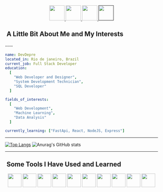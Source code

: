 <p align="center">
    <a href="https://www.instagram.com/d3v_depre/?next=%2F">
        <img  height="50" src="https://cdn2.iconfinder.com/data/icons/social-icons-33/128/Instagram-256.png">
    </a>
    <a href="https://www.tiktok.com/@programador_depressivo">
        <img  height="50" src="https://cdn4.iconfinder.com/data/icons/social-media-flat-7/64/Social-media_Tiktok-256.png">
    </a>
    <a href="https://www.youtube.com/@Dev_Depre">
        <img  height="50" src="https://cdn4.iconfinder.com/data/icons/logos-and-brands/512/395_Youtube_logo-256.png">
    </a>
    <a href="">
        <img  height="50" src="https://cdn1.iconfinder.com/data/icons/logotypes/32/square-linkedin-256.png">
    </a>
</p>

<h2>  &nbsp;A Little Bit About Me and My Interests</h2>
----

```yaml
name: DevDepre
located_in: Rio de janeiro, Brazil
current_job: Full Stack Developer
education:
  [
    "Web Developer and Designer",
    "System Development Technician",
    "SQL Developer"
  ]

fields_of_interests:
  [
    "Web Development",
    "Machine Learning",
    "Data Analysis"
  ]

currently_learning: ["FastApi, React, NodeJS, Express"]
```

----


[![Top Langs](https://github-readme-stats.vercel.app/api/top-langs/?username=DevDepre)](https://github.com/anuraghazra/github-readme-stats)
![Anurag's GitHub stats](https://github-readme-stats.vercel.app/api?username=DevDepre&show_icons=true&theme=dark)
 
----
<h2> &nbsp;Some Tools I Have Used and Learned</h2>
<p align="center">
    <img src="https://cdn.jsdelivr.net/gh/devicons/devicon@latest/icons/javascript/javascript-original.svg" class="javascript" width="45" height="45"/>
    <img src="https://cdn.jsdelivr.net/gh/devicons/devicon@latest/icons/typescript/typescript-original.svg" class="typescript" width="45" height="45"/>
    <img src="https://cdn.jsdelivr.net/gh/devicons/devicon@latest/icons/python/python-plain.svg" class="python" width="45" height="45"/>
    <img src="https://cdn.jsdelivr.net/gh/devicons/devicon@latest/icons/fastapi/fastapi-original.svg" class="fastapi" width="45" height="45"/>
    <img src="https://cdn.jsdelivr.net/gh/devicons/devicon@latest/icons/linux/linux-original.svg" class="linux" width="45" height="45"/>
    <img src="https://cdn.jsdelivr.net/gh/devicons/devicon@latest/icons/archlinux/archlinux-original.svg" class="archlinux" width="45" height="45" />
    <img src="https://cdn.jsdelivr.net/gh/devicons/devicon@latest/icons/neovim/neovim-original.svg" class="nvim" width="45" height="45"/>
    <img src="https://cdn.jsdelivr.net/gh/devicons/devicon@latest/icons/vscode/vscode-original.svg" class="vscode" width="45" height="45"/>
    <img src="https://cdn.jsdelivr.net/gh/devicons/devicon@latest/icons/git/git-original.svg" class="git" width="45" height="45"/>
    <img src="https://cdn.jsdelivr.net/gh/devicons/devicon@latest/icons/mysql/mysql-original-wordmark.svg" class="mysql" width="45" height="45"/>
</p>




